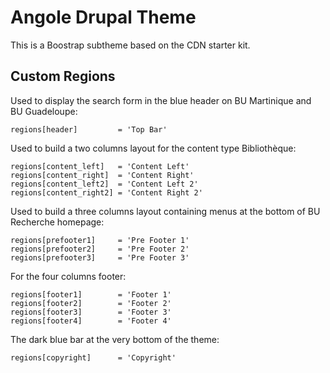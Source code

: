 Angole Drupal Theme
===================

This is a Boostrap subtheme based on the CDN starter kit.

Custom Regions
--------------

Used to display the search form in the blue header on BU Martinique and BU Guadeloupe:

    regions[header]         = 'Top Bar'

Used to build a two columns layout for the content type Bibliothèque:

    regions[content_left]   = 'Content Left'
    regions[content_right]  = 'Content Right'
    regions[content_left2]  = 'Content Left 2'
    regions[content_right2] = 'Content Right 2'

Used to build a three columns layout containing menus at the bottom of BU Recherche homepage:

    regions[prefooter1]     = 'Pre Footer 1'
    regions[prefooter2]     = 'Pre Footer 2'
    regions[prefooter3]     = 'Pre Footer 3'

For the four columns footer:

    regions[footer1]        = 'Footer 1'
    regions[footer2]        = 'Footer 2'
    regions[footer3]        = 'Footer 3'
    regions[footer4]        = 'Footer 4'

The dark blue bar at the very bottom of the theme:

    regions[copyright]      = 'Copyright'

